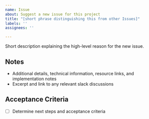 ```yaml
---
name: Issue
about: Suggest a new issue for this project
title: "[short phrase distinguishing this from other Issues]"
labels: ''
assignees: ''

---
```

Short description explaining the high-level reason for the new issue.

## Notes

- Additional details, technical information, resource links, and implementation notes
- Excerpt and link to any relevant slack discussions

## Acceptance Criteria

- [ ] Determine next steps and acceptance criteria
